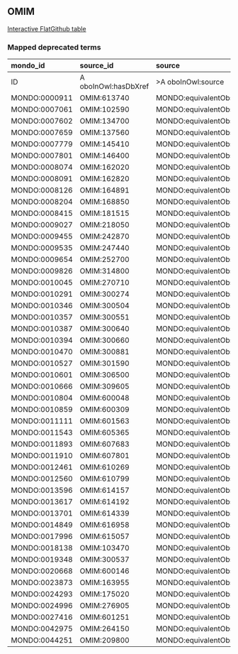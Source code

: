## OMIM
[Interactive FlatGithub table](https://flatgithub.com/monarch-initiative/mondo-ingest?filename=src/ontology/reports/omim_mapped_deprecated_terms.robot.template.tsv)

### Mapped deprecated terms
| mondo_id      | source_id            | source                   |
|:--------------|:---------------------|:-------------------------|
| ID            | A oboInOwl:hasDbXref | >A oboInOwl:source       |
| MONDO:0000911 | OMIM:613740          | MONDO:equivalentObsolete |
| MONDO:0007061 | OMIM:102590          | MONDO:equivalentObsolete |
| MONDO:0007602 | OMIM:134700          | MONDO:equivalentObsolete |
| MONDO:0007659 | OMIM:137560          | MONDO:equivalentObsolete |
| MONDO:0007779 | OMIM:145410          | MONDO:equivalentObsolete |
| MONDO:0007801 | OMIM:146400          | MONDO:equivalentObsolete |
| MONDO:0008074 | OMIM:162020          | MONDO:equivalentObsolete |
| MONDO:0008091 | OMIM:162820          | MONDO:equivalentObsolete |
| MONDO:0008126 | OMIM:164891          | MONDO:equivalentObsolete |
| MONDO:0008204 | OMIM:168850          | MONDO:equivalentObsolete |
| MONDO:0008415 | OMIM:181515          | MONDO:equivalentObsolete |
| MONDO:0009027 | OMIM:218050          | MONDO:equivalentObsolete |
| MONDO:0009455 | OMIM:242870          | MONDO:equivalentObsolete |
| MONDO:0009535 | OMIM:247440          | MONDO:equivalentObsolete |
| MONDO:0009654 | OMIM:252700          | MONDO:equivalentObsolete |
| MONDO:0009826 | OMIM:314800          | MONDO:equivalentObsolete |
| MONDO:0010045 | OMIM:270710          | MONDO:equivalentObsolete |
| MONDO:0010291 | OMIM:300274          | MONDO:equivalentObsolete |
| MONDO:0010346 | OMIM:300504          | MONDO:equivalentObsolete |
| MONDO:0010357 | OMIM:300551          | MONDO:equivalentObsolete |
| MONDO:0010387 | OMIM:300640          | MONDO:equivalentObsolete |
| MONDO:0010394 | OMIM:300660          | MONDO:equivalentObsolete |
| MONDO:0010470 | OMIM:300881          | MONDO:equivalentObsolete |
| MONDO:0010527 | OMIM:301590          | MONDO:equivalentObsolete |
| MONDO:0010601 | OMIM:306500          | MONDO:equivalentObsolete |
| MONDO:0010666 | OMIM:309605          | MONDO:equivalentObsolete |
| MONDO:0010804 | OMIM:600048          | MONDO:equivalentObsolete |
| MONDO:0010859 | OMIM:600309          | MONDO:equivalentObsolete |
| MONDO:0011111 | OMIM:601563          | MONDO:equivalentObsolete |
| MONDO:0011543 | OMIM:605365          | MONDO:equivalentObsolete |
| MONDO:0011893 | OMIM:607683          | MONDO:equivalentObsolete |
| MONDO:0011910 | OMIM:607801          | MONDO:equivalentObsolete |
| MONDO:0012461 | OMIM:610269          | MONDO:equivalentObsolete |
| MONDO:0012560 | OMIM:610799          | MONDO:equivalentObsolete |
| MONDO:0013596 | OMIM:614157          | MONDO:equivalentObsolete |
| MONDO:0013617 | OMIM:614192          | MONDO:equivalentObsolete |
| MONDO:0013701 | OMIM:614339          | MONDO:equivalentObsolete |
| MONDO:0014849 | OMIM:616958          | MONDO:equivalentObsolete |
| MONDO:0017996 | OMIM:615057          | MONDO:equivalentObsolete |
| MONDO:0018138 | OMIM:103470          | MONDO:equivalentObsolete |
| MONDO:0019348 | OMIM:300537          | MONDO:equivalentObsolete |
| MONDO:0020668 | OMIM:600146          | MONDO:equivalentObsolete |
| MONDO:0023873 | OMIM:163955          | MONDO:equivalentObsolete |
| MONDO:0024293 | OMIM:175020          | MONDO:equivalentObsolete |
| MONDO:0024996 | OMIM:276905          | MONDO:equivalentObsolete |
| MONDO:0027416 | OMIM:601251          | MONDO:equivalentObsolete |
| MONDO:0042975 | OMIM:264150          | MONDO:equivalentObsolete |
| MONDO:0044251 | OMIM:209800          | MONDO:equivalentObsolete |
